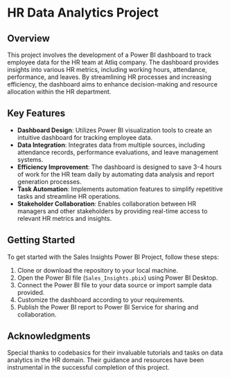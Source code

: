 # HR Data Analytics Project

## Overview

This project involves the development of a Power BI dashboard to track employee data for the HR team at Atliq company. The dashboard provides insights into various HR metrics, including working hours, attendance, performance, and leaves. By streamlining HR processes and increasing efficiency, the dashboard aims to enhance decision-making and resource allocation within the HR department.

## Key Features

- **Dashboard Design**: Utilizes Power BI visualization tools to create an intuitive dashboard for tracking employee data.
- **Data Integration**: Integrates data from multiple sources, including attendance records, performance evaluations, and leave management systems.
- **Efficiency Improvement**: The dashboard is designed to save 3-4 hours of work for the HR team daily by automating data analysis and report generation processes.
- **Task Automation**: Implements automation features to simplify repetitive tasks and streamline HR operations.
- **Stakeholder Collaboration**: Enables collaboration between HR managers and other stakeholders by providing real-time access to relevant HR metrics and insights.

## Getting Started
To get started with the Sales Insights Power BI Project, follow these steps:
1. Clone or download the repository to your local machine.
2. Open the Power BI file (`Sales_Insights.pbix`) using Power BI Desktop.
3. Connect the Power BI file to your data source or import sample data provided.
4. Customize the dashboard according to your requirements.
5. Publish the Power BI report to Power BI Service for sharing and collaboration.

## Acknowledgments

Special thanks to codebasics for their invaluable tutorials and tasks on data analytics in the HR domain. Their guidance and resources have been instrumental in the successful completion of this project.

